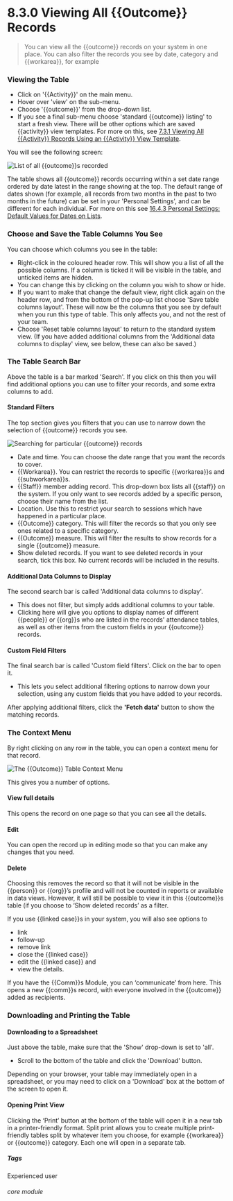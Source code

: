 # 8.3.0  <i class="fas fa-trophy"></i> Viewing All {{Outcome}} Records

> You can view all the {{outcome}} records on your system in one place. You can also filter the records you see by date, category and {{workarea}}, for example



### Viewing the Table

- Click on '{{Activity}}' on the main menu.
- Hover over 'view' on the sub-menu.
- Choose '{{outcome}}' from the drop-down list. 
- If you see a final sub-menu choose 'standard {{outcome}} listing' to start a fresh view. There will be other options which are saved {{activity}} view templates. For more on this, see [7.3.1 Viewing All {{Activity}} Records Using an {{Activity}} View Template](/help/index/p/7.3.1).

You will see the following screen:

![List of all {{outcome}}s recorded](79a.png)

The table shows all {{outcome}} records occurring within a set date range ordered by date latest in the range showing at the top.  The default range of dates shown (for example, all records from two months in the past to two months in the future) can be set in your 'Personal Settings', and can be different for each individual. For more on this see [16.4.3 Personal Settings: Default Values for Dates on Lists](/help/index/p/16.4.3). 

### Choose and Save the Table Columns You See

You can choose which columns you see in the table:
 - Right-click in the coloured header row.  This will show you a list of all the possible columns. If a column is ticked it will be visible in the table, and unticked items are hidden.  
- You can change this by clicking on the column you wish to show or hide. 
- If you want to make that change the default view, right click again on the header row, and from the bottom of the pop-up list choose 'Save table columns layout'.  These will now be the columns that you see by default when you run this type of table. This only affects you, and not the rest of your team.  
- Choose 'Reset table columns layout' to return to the standard system view.  (If you have added additional columns from the 'Additional data columns to display' view, see below, these can also be saved.)

### The Table Search Bar

Above the table is a bar marked 'Search'. If you click on this then you will find additional options you can use to filter your records, and some extra columns to add. 

#### Standard Filters
The top section gives you filters that you can use to narrow down the selection of {{outcome}} records you see. 

![Searching for particular {{outcome}} records](8.3.0a.png)

- Date and time. You can choose the date range that you want the records to cover.
- {{Workarea}}. You can restrict the records to specific {{workarea}}s and {{subworkarea}}s. 
- {{Staff}} member adding record. This drop-down box lists all {{staff}} on the system. If you only want to see records added by a specific person, choose their name from the list. 
- Location. Use this to restrict your search to sessions which have happened in a particular place. 
- {{Outcome}} category. This will filter the records so that you only see ones related to a specific category.
- {{Outcome}} measure. This will filter the results to show records for a single {{outcome}} measure.
- Show deleted records. If you want to see deleted records in your search, tick this box. No current records will be included in the results. 

#### Additional Data Columns to Display
The second search bar is called 'Additional data columns to display'.  
- This does not filter, but simply adds additional columns to your table.  
- Clicking here will give you options to display names of different {{people}} or {{org}}s who are listed in the records' attendance tables, as well as other items from the custom fields in your {{outcome}} records.

#### Custom Field Filters
The final search bar is called 'Custom field filters'. Click on the bar to open it. 

- This lets you select additional filtering options to narrow down your selection, using any custom fields that you have added to your records.  


After applying additional filters, click the **'Fetch data'** button to show the matching records.

### The Context Menu

By right clicking on any row in the table, you can open a context menu for that record. 

![The {{Outcome}} Table Context Menu](8.3.0b.png)

This gives you a number of options.

#### View full details
This opens the record on one page so that you can see all the details.
#### Edit
You can open the record up in editing mode so that you can make any changes that you need.
#### Delete
Choosing this removes the record so that it will not be visible in the {{person}} or {{org}}’s profile and will not be counted in reports or available in data views. However, it will still be possible to view it in this {{outcome}}s table (if you choose to ‘Show deleted records’ as a filter.

If you use {{linked case}}s in your system, you will also see options to 
- link
- follow-up
- remove link
- close the {{linked case}} 
- edit the {{linked case}} and 
- view the details.

If you have the {{Comm}}s Module, you can ‘communicate’ from here. This opens a new {{comm}}s record, with everyone involved in the {{outcome}} added as recipients.


### Downloading and Printing the Table

#### Downloading to a Spreadsheet

Just above the table, make sure that the 'Show' drop-down is set to 'all'. 

- Scroll to the bottom of the table and click the 'Download' button.  

Depending on your browser, your table may immediately open in a spreadsheet, or you may need to click on a 'Download' box at the bottom of the screen to open it.

#### Opening Print View
Clicking the ‘Print’ button at the bottom of the table will open it in a new tab in a printer-friendly format.  Split print allows you to create multiple print-friendly tables split by whatever item you choose, for example {{workarea}} or {{outcome}} category. Each one will open in a separate tab.



##### Tags
Experienced user

###### core module


